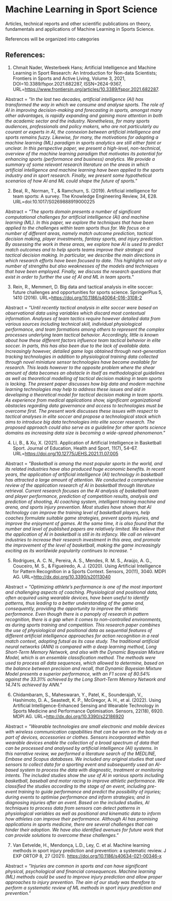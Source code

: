 # Machine Learning in Sport Science

Articles, technical reports and other scientific publications on theory, fundamentals and applications of Machine Learning in Sports Science.

References will be organized into categories

## References:

1. Chmait Nader, Westerbeek Hans; Artificial Intelligence and Machine Learning in Sport Research: An Introduction for Non-data Scientists; Frontiers in Sports and Active Living, Volume 3, 2021, DOI=10.3389/fspor.2021.682287, ISSN=2624-9367, URL=https://www.frontiersin.org/articles/10.3389/fspor.2021.682287.

Abstract = _"In the last two decades, artificial intelligence (AI) has transformed the way in which we consume and analyse sports. The role of AI in improving decision-making and forecasting in sports, amongst many other advantages, is rapidly expanding and gaining more attention in both the academic sector and the industry. Nonetheless, for many sports audiences, professionals and policy makers, who are not particularly au courant or experts in AI, the connexion between artificial intelligence and sports remains fuzzy. Likewise, for many, the motivations for adopting a machine learning (ML) paradigm in sports analytics are still either faint or unclear. In this perspective paper, we present a high-level, non-technical, overview of the machine learning paradigm that motivates its potential for enhancing sports (performance and business) analytics. We provide a summary of some relevant research literature on the areas in which artificial intelligence and machine learning have been applied to the sports industry and in sport research. Finally, we present some hypothetical scenarios of how AI and ML could shape the future of sports."_

2. Beal, R., Norman, T., & Ramchurn, S. (2019). Artificial intelligence for team sports: A survey. The Knowledge Engineering Review, 34, E28. URL=doi:10.1017/S0269888919000225

Abstract = _"The sports domain presents a number of significant computational challenges for artificial intelligence (AI) and machine learning (ML). In this paper, we explore the techniques that have been applied to the challenges within team sports thus far. We focus on a number of different areas, namely match outcome prediction, tactical decision making, player investments, fantasy sports, and injury prediction. By assessing the work in these areas, we explore how AI is used to predict match outcomes and to help sports teams improve their strategic and tactical decision making. In particular, we describe the main directions in which research efforts have been focused to date. This highlights not only a number of strengths but also weaknesses of the models and techniques that have been employed. Finally, we discuss the research questions that exist in order to further the use of AI and ML in team sports."_

3. Rein, R., Memmert, D. Big data and tactical analysis in elite soccer: future challenges and opportunities for sports science. SpringerPlus 5, 1410 (2016). URL=https://doi.org/10.1186/s40064-016-3108-2

Abstract = _"Until recently tactical analysis in elite soccer were based on observational data using variables which discard most contextual information. Analyses of team tactics require however detailed data from various sources including technical skill, individual physiological performance, and team formations among others to represent the complex processes underlying team tactical behavior. Accordingly, little is known about how these different factors influence team tactical behavior in elite soccer. In parts, this has also been due to the lack of available data. Increasingly however, detailed game logs obtained through next-generation tracking technologies in addition to physiological training data collected through novel miniature sensor technologies have become available for research. This leads however to the opposite problem where the shear amount of data becomes an obstacle in itself as methodological guidelines as well as theoretical modelling of tactical decision making in team sports is lacking. The present paper discusses how big data and modern machine learning technologies may help to address these issues and aid in developing a theoretical model for tactical decision making in team sports. As experience from medical applications show, significant organizational obstacles regarding data governance and access to technologies must be overcome first. The present work discusses these issues with respect to tactical analyses in elite soccer and propose a technological stack which aims to introduce big data technologies into elite soccer research. The proposed approach could also serve as a guideline for other sports science domains as increasing data size is becoming a wide-spread phenomenon."_

4. Li, B., & Xu, X. (2021). Application of Artificial Intelligence in Basketball Sport. Journal of Education, Health and Sport, 11(7), 54–67. URL=https://doi.org/10.12775/JEHS.2021.11.07.005

Abstract = _"Basketball is among the most popular sports in the world, and its related industries have also produced huge economic benefits. In recent years, the application of artificial intelligence (AI) technology in basketball has attracted a large amount of attention. We conducted a comprehensive review of the application research of AI in basketball through literature retrieval. Current research focuses on the AI analysis of basketball team and player performance, prediction of competition results, analysis and prediction of shooting, AI coaching system, intelligent training machine and arena, and sports injury prevention. Most studies have shown that AI technology can improve the training level of basketball players, help coaches formulate suitable game strategies, prevent sports injuries, and improve the enjoyment of games. At the same time, it is also found that the number and level of published papers are relatively limited. We believe that the application of AI in basketball is still in its infancy. We call on relevant industries to increase their research investment in this area, and promote the improvement of the level of basketball, making the game increasingly exciting as its worldwide popularity continues to increase. "_

5. Rodrigues, A. C. N., Pereira, A. S., Mendes, R. M. S., Araújo, A. G., Couceiro, M. S., & Figueiredo, A. J. (2020). Using Artificial Intelligence for Pattern Recognition in a Sports Context. Sensors, 20(11), 3040. MDPI AG.  URL=http://dx.doi.org/10.3390/s20113040

Abstract = _"Optimizing athlete’s performance is one of the most important and challenging aspects of coaching. Physiological and positional data, often acquired using wearable devices, have been useful to identify patterns, thus leading to a better understanding of the game and, consequently, providing the opportunity to improve the athletic performance. Even though there is a panoply of research in pattern recognition, there is a gap when it comes to non-controlled environments, as during sports training and competition. This research paper combines the use of physiological and positional data as sequential features of different artificial intelligence approaches for action recognition in a real match context, adopting futsal as its case study. The traditional artificial neural networks (ANN) is compared with a deep learning method, Long Short-Term Memory Network, and also with the Dynamic Bayesian Mixture Model, which is an ensemble classification method. The methods were used to process all data sequences, which allowed to determine, based on the balance between precision and recall, that Dynamic Bayesian Mixture Model presents a superior performance, with an F1 score of 80.54% against the 33.31% achieved by the Long Short-Term Memory Network and 14.74% achieved by ANN."_

6. Chidambaram, S., Maheswaran, Y., Patel, K., Sounderajah, V., Hashimoto, D. A., Seastedt, K. P., McGregor, A. H., et al. (2022). Using Artificial Intelligence-Enhanced Sensing and Wearable Technology in Sports Medicine and Performance Optimisation. Sensors, 22(18), 6920. MDPI AG. URL=http://dx.doi.org/10.3390/s22186920

Abstract = _"Wearable technologies are small electronic and mobile devices with wireless communication capabilities that can be worn on the body as a part of devices, accessories or clothes. Sensors incorporated within wearable devices enable the collection of a broad spectrum of data that can be processed and analysed by artificial intelligence (AI) systems. In this narrative review, we performed a literature search of the MEDLINE, Embase and Scopus databases. We included any original studies that used sensors to collect data for a sporting event and subsequently used an AI-based system to process the data with diagnostic, treatment or monitoring intents. The included studies show the use of AI in various sports including basketball, baseball and motor racing to improve athletic performance. We classified the studies according to the stage of an event, including pre-event training to guide performance and predict the possibility of injuries; during events to optimise performance and inform strategies; and in diagnosing injuries after an event. Based on the included studies, AI techniques to process data from sensors can detect patterns in physiological variables as well as positional and kinematic data to inform how athletes can improve their performance. Although AI has promising applications in sports medicine, there are several challenges that can hinder their adoption. We have also identified avenues for future work that can provide solutions to overcome these challenges."_

7. Van Eetvelde, H., Mendonça, L.D., Ley, C. et al. Machine learning methods in sport injury prediction and prevention: a systematic review. J EXP ORTOP 8, 27 (2021). https://doi.org/10.1186/s40634-021-00346-x

Abstract = _"Injuries are common in sports and can have significant physical, psychological and financial consequences. Machine learning (ML) methods could be used to improve injury prediction and allow proper approaches to injury prevention. The aim of our study was therefore to perform a systematic review of ML methods in sport injury prediction and prevention."_


